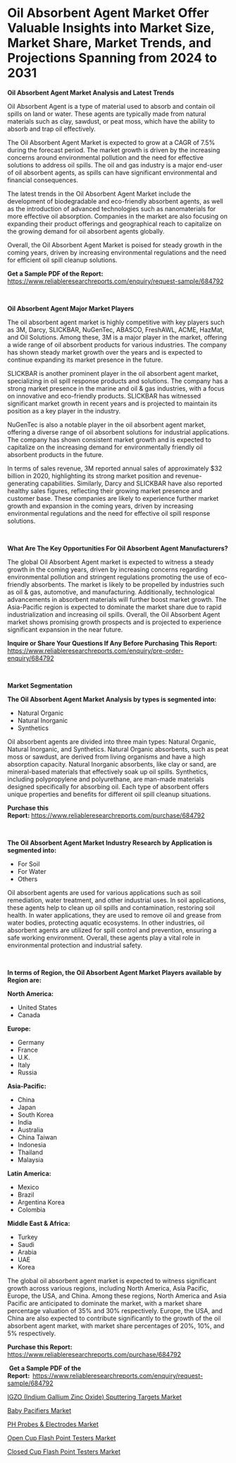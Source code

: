 <p><h1>Oil Absorbent Agent Market Offer Valuable Insights into Market Size, Market Share, Market Trends, and Projections Spanning from 2024 to 2031</h1></p><p><strong>Oil Absorbent Agent Market Analysis and Latest Trends</strong></p>
<p><p>Oil Absorbent Agent is a type of material used to absorb and contain oil spills on land or water. These agents are typically made from natural materials such as clay, sawdust, or peat moss, which have the ability to absorb and trap oil effectively.</p><p>The Oil Absorbent Agent Market is expected to grow at a CAGR of 7.5% during the forecast period. The market growth is driven by the increasing concerns around environmental pollution and the need for effective solutions to address oil spills. The oil and gas industry is a major end-user of oil absorbent agents, as spills can have significant environmental and financial consequences.</p><p>The latest trends in the Oil Absorbent Agent Market include the development of biodegradable and eco-friendly absorbent agents, as well as the introduction of advanced technologies such as nanomaterials for more effective oil absorption. Companies in the market are also focusing on expanding their product offerings and geographical reach to capitalize on the growing demand for oil absorbent agents globally.</p><p>Overall, the Oil Absorbent Agent Market is poised for steady growth in the coming years, driven by increasing environmental regulations and the need for efficient oil spill cleanup solutions.</p></p>
<p><strong>Get a Sample PDF of the Report:&nbsp;</strong> <a href="https://www.reliableresearchreports.com/enquiry/request-sample/684792">https://www.reliableresearchreports.com/enquiry/request-sample/684792</a></p>
<p>&nbsp;</p>
<p><strong>Oil Absorbent Agent Major Market Players</strong></p>
<p><p>The oil absorbent agent market is highly competitive with key players such as 3M, Darcy, SLICKBAR, NuGenTec, ABASCO, FreshAWL, ACME, HazMat, and Oil Solutions. Among these, 3M is a major player in the market, offering a wide range of oil absorbent products for various industries. The company has shown steady market growth over the years and is expected to continue expanding its market presence in the future.</p><p>SLICKBAR is another prominent player in the oil absorbent agent market, specializing in oil spill response products and solutions. The company has a strong market presence in the marine and oil & gas industries, with a focus on innovative and eco-friendly products. SLICKBAR has witnessed significant market growth in recent years and is projected to maintain its position as a key player in the industry.</p><p>NuGenTec is also a notable player in the oil absorbent agent market, offering a diverse range of oil absorbent solutions for industrial applications. The company has shown consistent market growth and is expected to capitalize on the increasing demand for environmentally friendly oil absorbent products in the future.</p><p>In terms of sales revenue, 3M reported annual sales of approximately $32 billion in 2020, highlighting its strong market position and revenue-generating capabilities. Similarly, Darcy and SLICKBAR have also reported healthy sales figures, reflecting their growing market presence and customer base. These companies are likely to experience further market growth and expansion in the coming years, driven by increasing environmental regulations and the need for effective oil spill response solutions.</p></p>
<p>&nbsp;</p>
<p><strong>What Are The Key Opportunities For Oil Absorbent Agent Manufacturers?</strong></p>
<p><p>The global Oil Absorbent Agent market is expected to witness a steady growth in the coming years, driven by increasing concerns regarding environmental pollution and stringent regulations promoting the use of eco-friendly absorbents. The market is likely to be propelled by industries such as oil & gas, automotive, and manufacturing. Additionally, technological advancements in absorbent materials will further boost market growth. The Asia-Pacific region is expected to dominate the market share due to rapid industrialization and increasing oil spills. Overall, the Oil Absorbent Agent market shows promising growth prospects and is projected to experience significant expansion in the near future.</p></p>
<p><strong>Inquire or Share Your Questions If Any Before Purchasing This Report:</strong> <a href="https://www.reliableresearchreports.com/enquiry/pre-order-enquiry/684792">https://www.reliableresearchreports.com/enquiry/pre-order-enquiry/684792</a></p>
<p>&nbsp;</p>
<p><strong>Market Segmentation</strong></p>
<p><strong>The Oil Absorbent Agent Market Analysis by types is segmented into:</strong></p>
<p><ul><li>Natural Organic</li><li>Natural Inorganic</li><li>Synthetics</li></ul></p>
<p><p>Oil absorbent agents are divided into three main types: Natural Organic, Natural Inorganic, and Synthetics. Natural Organic absorbents, such as peat moss or sawdust, are derived from living organisms and have a high absorption capacity. Natural Inorganic absorbents, like clay or sand, are mineral-based materials that effectively soak up oil spills. Synthetics, including polypropylene and polyurethane, are man-made materials designed specifically for absorbing oil. Each type of absorbent offers unique properties and benefits for different oil spill cleanup situations.</p></p>
<p><strong>Purchase this Report:&nbsp;</strong><a href="https://www.reliableresearchreports.com/purchase/684792">https://www.reliableresearchreports.com/purchase/684792</a></p>
<p>&nbsp;</p>
<p><strong>The Oil Absorbent Agent Market Industry Research by Application is segmented into:</strong></p>
<p><ul><li>For Soil</li><li>For Water</li><li>Others</li></ul></p>
<p><p>Oil absorbent agents are used for various applications such as soil remediation, water treatment, and other industrial uses. In soil applications, these agents help to clean up oil spills and contamination, restoring soil health. In water applications, they are used to remove oil and grease from water bodies, protecting aquatic ecosystems. In other industries, oil absorbent agents are utilized for spill control and prevention, ensuring a safe working environment. Overall, these agents play a vital role in environmental protection and industrial safety.</p></p>
<p>&nbsp;</p>
<p><strong>In terms of Region, the Oil Absorbent Agent Market Players available by Region are:</strong></p>
<p>
    <p> <strong> North America: </strong>
        <ul>
            <li>United States</li>
            <li>Canada</li>
        </ul>
        </p> 
    <p> <strong> Europe: </strong>
        <ul>
            <li>Germany</li>
            <li>France</li>
            <li>U.K.</li>
            <li>Italy</li>
            <li>Russia</li>
        </ul>
        </p> 
    <p> <strong> Asia-Pacific: </strong>
        <ul>
            <li>China</li>
            <li>Japan</li>
            <li>South Korea</li>
            <li>India</li>
            <li>Australia</li>
            <li>China Taiwan</li>
            <li>Indonesia</li>
            <li>Thailand</li>
            <li>Malaysia</li>
        </ul>
        </p> 
    <p> <strong> Latin America: </strong>
        <ul>
            <li>Mexico</li>
            <li>Brazil</li>
            <li>Argentina Korea</li>
            <li>Colombia</li>
        </ul>
        </p> 
    <p> <strong> Middle East & Africa: </strong>
        <ul>
            <li>Turkey</li>
            <li>Saudi</li>
            <li>Arabia</li>
            <li>UAE</li>
            <li>Korea</li>
        </ul>
    </p>
    </p>
<p><p>The global oil absorbent agent market is expected to witness significant growth across various regions, including North America, Asia Pacific, Europe, the USA, and China. Among these regions, North America and Asia Pacific are anticipated to dominate the market, with a market share percentage valuation of 35% and 30% respectively. Europe, the USA, and China are also expected to contribute significantly to the growth of the oil absorbent agent market, with market share percentages of 20%, 10%, and 5% respectively.</p></p>
<p><strong>Purchase this Report: </strong><a href="https://www.reliableresearchreports.com/purchase/684792">https://www.reliableresearchreports.com/purchase/684792</a></p>
<p>&nbsp;<strong>Get a Sample PDF of the Report:&nbsp;&nbsp;</strong><a href="https://www.reliableresearchreports.com/enquiry/request-sample/684792">https://www.reliableresearchreports.com/enquiry/request-sample/684792</a></p>
<p><strong></strong></p>
<p><p><a href="https://view.publitas.com/reportprime-1/igzo-indium-gallium-zinc-oxide-sputtering-targets-market-research-report-provides-critical-insights-that-can-help-shape-business-development-and-investment-strategies/">IGZO (Indium Gallium Zinc Oxide) Sputtering Targets Market</a></p><p><a href="https://boundless-drawbridge-702.notion.site/Insights-into-Baby-Pacifiers-Market-Size-Analysing-Market-Share-Trends-and-Growth-from-2024-to-20-97d98b42f9fa49e8a7cd46528e6ae085">Baby Pacifiers Market</a></p><p><a href="https://view.publitas.com/reportprime-1/ph-probes-electrodes-market-centers-on-aspects-such-as-market-growth-market-share-market-opportunity-and-projected-forecasts-spanning-from-2024-to-2031/">PH Probes & Electrodes Market</a></p><p><a href="https://natural-crush-b99.notion.site/Open-Cup-Flash-Point-Testers-Market-Size-Focuses-on-Market-Dynamics-In-Depth-Analysis-and-Future-Pr-3e786fefc84344b0b15075607eb9d650">Open Cup Flash Point Testers Market</a></p><p><a href="https://gamy-alyssum-396.notion.site/Closed-Cup-Flash-Point-Testers-Market-Offer-Valuable-Insights-into-Market-Size-Market-Share-Market-364d43b1dfbc4f4394d94f8fad083ede">Closed Cup Flash Point Testers Market</a></p></p>